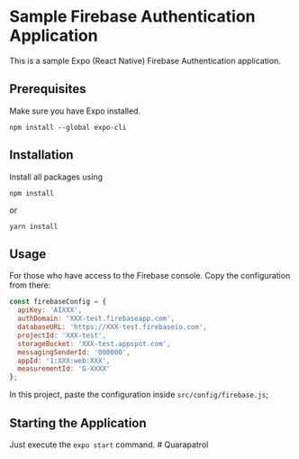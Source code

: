 # Sample Firebase Authentication Application

This is a sample Expo (React Native) Firebase Authentication application.

## Prerequisites

Make sure you have Expo installed.

`npm install --global expo-cli`

## Installation

Install all packages using

`npm install`

or

`yarn install`

## Usage

For those who have access to the Firebase console. Copy the configuration from there:

```javascript
const firebaseConfig = {
  apiKey: 'AIXXX',
  authDomain: 'XXX-test.firebaseapp.com',
  databaseURL: 'https://XXX-test.firebaseio.com',
  projectId: 'XXX-test',
  storageBucket: 'XXX-test.appspot.com',
  messagingSenderId: '000000',
  appId: '1:XXX:web:XXX',
  measurementId: 'G-XXXX'
};
```

In this project, paste the configuration inside `src/config/firebase.js`;

## Starting the Application

Just execute the `expo start` command.
#   Q u a r a p a t r o l  
 